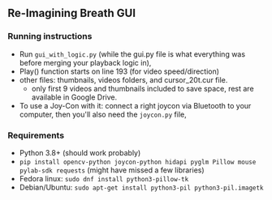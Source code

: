 ## Re-Imagining Breath GUI
### Running instructions

- Run `gui_with_logic.py` (while the  gui.py file is what everything was before merging your playback logic in), 
- Play() function starts on line 193 (for video speed/direction)
- other files: thumbnails, videos folders, and cursor_20t.cur file. 
	- only first 9 videos and thumbnails included to save space, rest are available in Google Drive.
- To use a Joy-Con with it: connect a right joycon via Bluetooth to your computer, then you'll also need the `joycon.py` file, 

### Requirements 
- Python 3.8+ (should work probably)
- `pip install opencv-python joycon-python hidapi pyglm Pillow mouse pylab-sdk requests` (might have missed a few libraries)
- Fedora linux: `sudo dnf install python3-pillow-tk`
- Debian/Ubuntu: `sudo apt-get install python3-pil python3-pil.imagetk`

